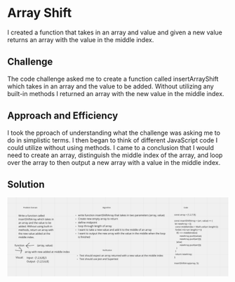 # Array Shift 
I created a function that takes in an array and value and given a new value returns an array with the value in the middle index.

## Challenge
The code challenge asked me to create a function called insertArrayShift which takes in an array and the value to be added. Without utilizing any built-in methods I returned an array with the new value in the middle index.

## Approach and Efficiency 
I took the pproach of understanding what the challenge was asking me to do in simplistic terms. I then began to think of different JavaScript code I could utilize without using methods. I came to a conclusion that I would need to create an array, distinguish the middle index of the array, and loop over the array to then output a new array with a value in the middle index.

## Solution
![array-shift](./assets/array-shift.png)


